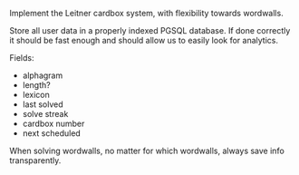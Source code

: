 Implement the Leitner cardbox system, with flexibility towards wordwalls.

Store all user data in a properly indexed PGSQL database. If done correctly it should be fast enough and should allow us to easily look for analytics.

Fields:

- alphagram
- length?
- lexicon
- last solved
- solve streak
- cardbox number
- next scheduled

When solving wordwalls, no matter for which wordwalls, always save info
transparently.